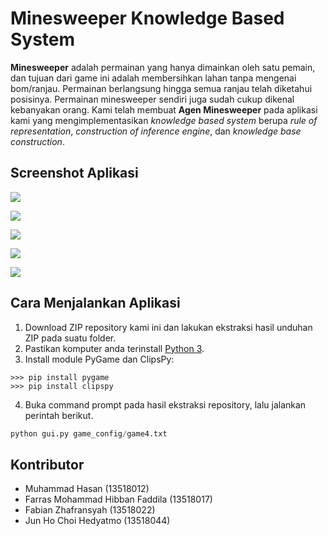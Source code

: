 # Minesweeper Knowledge Based System

__Minesweeper__ adalah permainan yang hanya dimainkan oleh satu pemain, dan tujuan dari game ini adalah membersihkan lahan tanpa mengenai bom/ranjau. Permainan berlangsung hingga semua ranjau telah diketahui posisinya. Permainan minesweeper sendiri juga sudah cukup dikenal kebanyakan orang. Kami telah membuat __Agen Minesweeper__ pada aplikasi kami yang mengimplementasikan _knowledge based system_ berupa _rule of representation_, _construction of inference engine_, dan _knowledge base construction_.

## Screenshot Aplikasi

![](screenshot/tampilan-awal.png)

![](screenshot/a.png)

![](screenshot/b.png)

![](screenshot/c.png)

![](screenshot/you-win.png)

## Cara Menjalankan Aplikasi

1. Download ZIP repository kami ini dan lakukan ekstraksi hasil unduhan ZIP pada suatu folder.
2. Pastikan komputer anda terinstall [Python 3](https://www.python.org/).
3. Install module PyGame dan ClipsPy:
```
>>> pip install pygame
>>> pip install clipspy
```
4. Buka command prompt pada hasil ekstraksi repository, lalu jalankan perintah berikut.
```py
python gui.py game_config/game4.txt
```

## Kontributor

- Muhammad Hasan (13518012)
- Farras Mohammad Hibban Faddila (13518017)
- Fabian Zhafransyah (13518022)
- Jun Ho Choi Hedyatmo (13518044)